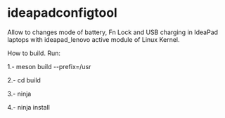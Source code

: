 # ideapadconfigtool
Allow to changes mode of battery, Fn Lock and USB charging in IdeaPad laptops with ideapad_lenovo active module of Linux Kernel.

How to build.
Run:

1.- meson build  --prefix=/usr

2.- cd build

3.- ninja

4.- ninja install
